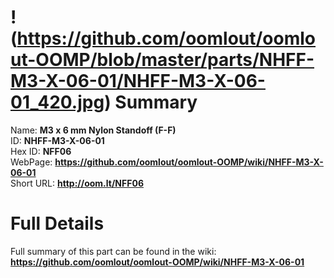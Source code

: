 
!(https://github.com/oomlout/oomlout-OOMP/blob/master/parts/NHFF-M3-X-06-01/NHFF-M3-X-06-01_420.jpg)
Summary
=================
  
Name: __M3 x 6 mm Nylon Standoff (F-F)__    
ID: __NHFF-M3-X-06-01__   
Hex ID: __NFF06__   
WebPage: __https://github.com/oomlout/oomlout-OOMP/wiki/NHFF-M3-X-06-01__   
Short URL: __http://oom.lt/NFF06__   

Full Details
==========================
Full summary of this part can be found in the wiki:   
__https://github.com/oomlout/oomlout-OOMP/wiki/NHFF-M3-X-06-01__    

